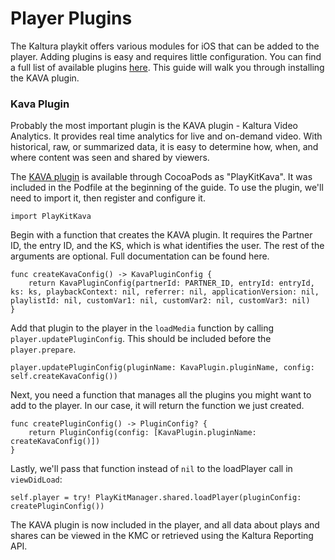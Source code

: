 # Player Plugins  

The Kaltura playkit offers various modules for iOS that can be added to the player. Adding plugins is easy and requires little configuration. You can find a full list of available plugins [here](https://kaltura.github.io/playkit/). This guide will walk you through installing the KAVA plugin. 

### Kava Plugin 

Probably the most important plugin is the KAVA plugin - Kaltura Video Analytics. It provides real time analytics for live and on-demand video. With historical, raw, or summarized data, it is easy to determine how, when, and where content was seen and shared by viewers. 

The [KAVA plugin](https://github.com/kaltura/playkit-ios-kava) is available through CocoaPods as "PlayKitKava". It was included in the Podfile at the beginning of the guide. To use the plugin, we'll need to import it, then register and configure it. 

```
import PlayKitKava
```

Begin with a function that creates the KAVA plugin. It requires the Partner ID, the entry ID, and the KS, which is what identifies the user. The rest of the arguments are optional. Full documentation can be found here. 

```
func createKavaConfig() -> KavaPluginConfig {
    return KavaPluginConfig(partnerId: PARTNER_ID, entryId: entryId, ks: ks, playbackContext: nil, referrer: nil, applicationVersion: nil, playlistId: nil, customVar1: nil, customVar2: nil, customVar3: nil)
}
```

Add that plugin to the player in the `loadMedia` function by calling `player.updatePluginConfig`. This should be included before the `player.prepare`.

```
player.updatePluginConfig(pluginName: KavaPlugin.pluginName, config: self.createKavaConfig())
```

Next, you need a function that manages all the plugins you might want to add to the player. In our case, it will return the function we just created. 

```
func createPluginConfig() -> PluginConfig? {
    return PluginConfig(config: [KavaPlugin.pluginName: createKavaConfig()])
}
```

Lastly, we'll pass that function instead of `nil` to the loadPlayer call in `viewDidLoad`:

```
self.player = try! PlayKitManager.shared.loadPlayer(pluginConfig: createPluginConfig())
```

The KAVA plugin is now included in the player, and all data about plays and shares can be viewed in the KMC or retrieved using the Kaltura Reporting API. 
